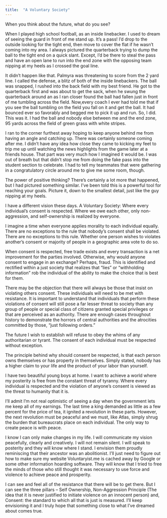 ```yaml
---
title:  "A Voluntary Society"
---
```

<p>
When you think about the future, what do you see?
</p><p>
When I played high school football, as an inside linebacker. I used to dream
of seeing the guard in front of me stand up. It’s a pass! I’d drop to the
outside looking for the tight end, then move to cover the flat if he wasn’t
coming into my area. I always pictured the quarterback trying to dump the ball
to the tight end on a quick slant. Except, I’d be there to steal the pass and
have an open lane to run into the end zone with the opposing team nipping at
my heels as I crossed the goal line.
</p>
<!-- excerpt -->
It didn’t happen like that. Palmyra was threatening to score from the 2 yard
line. I called the defense, a blitz of both of the inside linebackers. The
ball was snapped, I rushed into the back field with my best friend. He got to
the quarterback first and was about to get the sack, when he swung the
quarterback around an as I ran closer found the ball had fallen just in front
of me tumbling across the field. Now,every coach I ever had told me that if
you see the ball tumbling on the field you fall on it and get the ball. It had
bounced ever so favorably and begged me to pick it up and run. So, I did. This
was it. I had the ball and nobody else between me and the end zone, 95 yards
across the field of green grass with white stripes.

I ran to the corner furthest away hoping to keep anyone behind me from having
an angle and catching up. There was certainly someone coming after me. I
didn’t have any idea how close they came to kicking my feet to trip me up
until watching the news highlights from the game later at a friends house.
That part was very much how I imagined it would be. I was out of breath but
that didn’t stop me from doing the fake pass into the student section to
celebrate. I had to tell my teammates that were gathering in a congratulatory
circle around me to give me some room, though.

The power of positive thinking? There’s certainly a lot more that happened,
but I had pictured something similar. I’ve been told this is a powerful tool
for reaching your goals. Picture it, down to the smallest detail, just like
the guy nipping at my heels.

I have a different vision these days. A Voluntary Society: Where every
individual’s consent is respected. Where we owe each other, only non-
aggression, and self-ownership is realized by everyone.

I imagine a time when everyone applies morality to each individual equally.
There are no exceptions to the rule that nobody’s consent shall be violated.
There are no exceptions to this rule. Whether one person wishes to violates
another’s consent or majority of people in a geographic area vote to do so.

When consent is respected, free trade exists and every transaction is a net
improvement for the parties involved. Otherwise, why would anyone consent to
engage in an exchange? Perhaps, fraud. This is identified and rectified within
a just society that realizes that “lies” or “withholding information” rob the
individual of the ability to make the choice that is best for them.

There may be the objection that there will always be those that insist on
violating others consent. These individuals will need to be met with
resistance. It is important to understand that individuals that perform these
violations of consent will still pose a far lesser threat to society than any
group of people or special class of citizens granted special privileges or
that are perceived as an authority. There are enough cases throughout history
to demonstrate the horrors of central authorities and the atrocities committed
by those, “just following orders.”

The future I wish to establish will refuse to obey the whims of any
authoritarian or tyrant. The consent of each individual must be respected
without exception.

The principle behind why should consent be respected, is that each person owns
themselves or has property in themselves. Simply stated, nobody has a higher
claim to your life and the product of your labor than yourself.

I have two beautiful young boys at home. I want to achieve a world where my
posterity is free from the constant threat of tyranny. Where every individual
is respected and the violation of anyone’s consent is viewed as the threat to
humanity that it is.

I’ll admit I’m not real optimistic of seeing a day when the government lets me
keep all of my earnings. The last time a king demanded as little as a few
percent for the price of tea, it ignited a revolution in these parts. However,
the next revolution must be peaceful and we must, like Atlas, simply shrug the
burden that bureaucrats place on each individual. The only way to create peace
is with peace.

I know I can only make changes in my life. I will communicate my vision
peacefully, clearly and creatively. I will not remain silent. I will speak to
posterity and they will know where I stand. I envision them proudly
reminiscing that their ancestor was an abolitionist. I’ll just need to figure
out how to make sure my website Voluntaryist.me is cached away by Google or
some other information hoarding software. They will know that I tried to free
the minds of those who still thought it was necessary to use force and
violence to achieve peace and prosperity.

I can see and feel all of the resistance that there will be to get there. But
I can see the three pillars – Self Ownership, Non-Aggression Principle (The
idea that it is never justified to initiate violence on an innocent person)
and, Consent: the standard to which all that is just is measured. I’ll keep
envisioning it and I truly hope that something close to what I’ve dreamed
about comes true.
